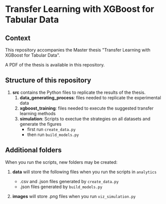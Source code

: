 # Transfer Learning with XGBoost for Tabular Data

## Context

This repository accompanies the Master thesis "Transfer Learning with XGBoost for Tabular Data".

A PDF of the thesis is available in this repository.

## Structure of this repository

1. **src** contains the Python files to replicate the results of the thesis.
    1. **data_generating_process**: files needed to replicate the experimental data
    1. **xgboost_training**: files  needed to execute the suggested transfer learning methods
    1. **simulation**: Scripts to exectue the strategies on all datasets and generate the figures 
        - first run ```create_data.py```
        - then run ```build_models.py```

## Additional folders

When you run the scripts, new folders may be created:

1. **data** will store the following files when you run the scripts in ```analytics```
    - .csv and .json files generated by ```create_data.py```
    - .json files generated by ```build_models.py```

1. **images** will store .png files when you run ```viz_simulation.py```






